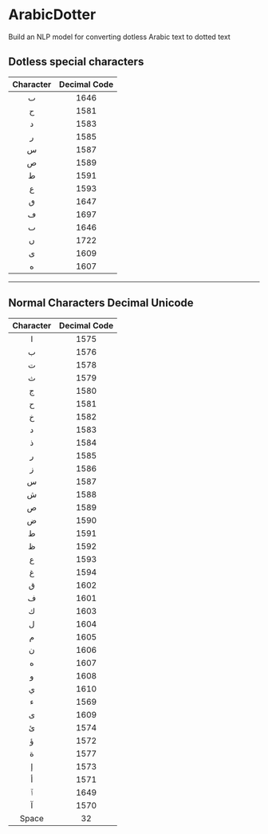 # ArabicDotter
 Build an NLP model for converting dotless Arabic text to dotted text

 ## Dotless special characters
| Character | Decimal Code |
|:---------:|:------------:|
|    ٮ     |     1646     |
|    ح     |     1581     |
|    د     |     1583     |
|    ر     |     1585     |
|    س     |     1587     |
|    ص     |     1589     |
|    ط     |     1591     |
|    ع     |     1593     |
|    ٯ     |     1647     |
|    ڡ     |     1697     |
|    ٮ     |     1646     |
|    ں     |     1722     |
|    ى     |     1609     |
|    ه     |     1607     |

---------------------------

## Normal Characters Decimal Unicode
| Character | Decimal Code |
|:---------:|:------------:|
|    ا     |     1575     |
|    ب     |     1576     |
|    ت     |     1578     |
|    ث     |     1579     |
|    ج     |     1580     |
|    ح     |     1581     |
|    خ     |     1582     |
|    د     |     1583     |
|    ذ     |     1584     |
|    ر     |     1585     |
|    ز     |     1586     |
|    س     |     1587     |
|    ش     |     1588     |
|    ص     |     1589     |
|    ض     |     1590     |
|    ط     |     1591     |
|    ظ     |     1592     |
|    ع     |     1593     |
|    غ     |     1594     |
|    ق     |     1602     |
|    ف     |     1601     |
|    ك     |     1603     |
|    ل     |     1604     |
|    م     |     1605     |
|    ن     |     1606     |
|    ه     |     1607     |
|    و     |     1608     |
|    ي     |     1610     |
|    ء     |     1569     |
|    ى     |     1609     |
|    ئ     |     1574     |
|    ؤ     |     1572     |
|    ة     |     1577     |
|    إ     |     1573     |
|    أ     |     1571     |
|    ٱ     |     1649     |
|    آ     |     1570     |
|  Space   |      32      |
